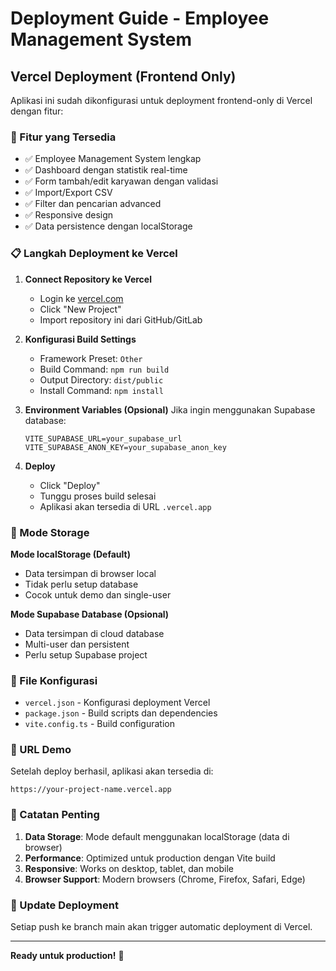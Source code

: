 # Deployment Guide - Employee Management System

## Vercel Deployment (Frontend Only)

Aplikasi ini sudah dikonfigurasi untuk deployment frontend-only di Vercel dengan fitur:

### 🚀 Fitur yang Tersedia
- ✅ Employee Management System lengkap
- ✅ Dashboard dengan statistik real-time
- ✅ Form tambah/edit karyawan dengan validasi
- ✅ Import/Export CSV
- ✅ Filter dan pencarian advanced
- ✅ Responsive design
- ✅ Data persistence dengan localStorage

### 📋 Langkah Deployment ke Vercel

1. **Connect Repository ke Vercel**
   - Login ke [vercel.com](https://vercel.com)
   - Click "New Project" 
   - Import repository ini dari GitHub/GitLab

2. **Konfigurasi Build Settings**
   - Framework Preset: `Other`
   - Build Command: `npm run build`
   - Output Directory: `dist/public`
   - Install Command: `npm install`

3. **Environment Variables (Opsional)**
   Jika ingin menggunakan Supabase database:
   ```
   VITE_SUPABASE_URL=your_supabase_url
   VITE_SUPABASE_ANON_KEY=your_supabase_anon_key
   ```

4. **Deploy**
   - Click "Deploy"
   - Tunggu proses build selesai
   - Aplikasi akan tersedia di URL `.vercel.app`

### 🔧 Mode Storage

**Mode localStorage (Default)**
- Data tersimpan di browser local
- Tidak perlu setup database
- Cocok untuk demo dan single-user

**Mode Supabase Database (Opsional)**  
- Data tersimpan di cloud database
- Multi-user dan persistent
- Perlu setup Supabase project

### 📁 File Konfigurasi

- `vercel.json` - Konfigurasi deployment Vercel
- `package.json` - Build scripts dan dependencies
- `vite.config.ts` - Build configuration

### 🎯 URL Demo

Setelah deploy berhasil, aplikasi akan tersedia di:
```
https://your-project-name.vercel.app
```

### 📝 Catatan Penting

1. **Data Storage**: Mode default menggunakan localStorage (data di browser)
2. **Performance**: Optimized untuk production dengan Vite build
3. **Responsive**: Works on desktop, tablet, dan mobile
4. **Browser Support**: Modern browsers (Chrome, Firefox, Safari, Edge)

### 🔄 Update Deployment

Setiap push ke branch main akan trigger automatic deployment di Vercel.

---

**Ready untuk production!** 🚀